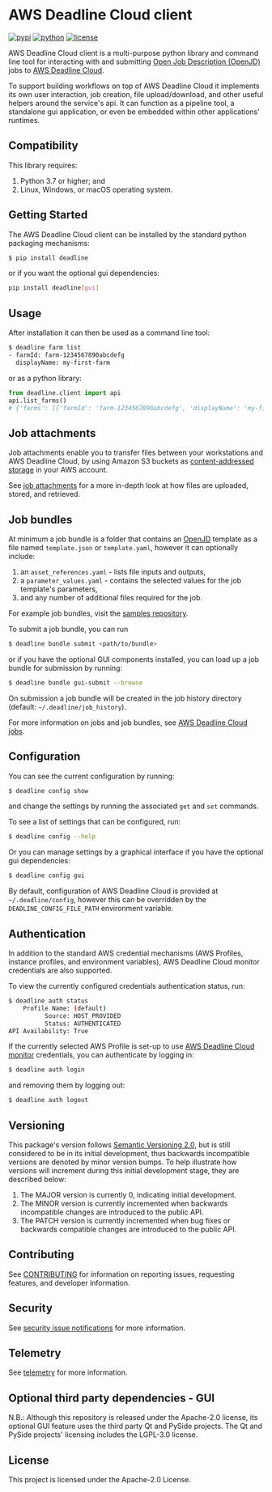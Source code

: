 # AWS Deadline Cloud client

[![pypi](https://img.shields.io/pypi/v/deadline.svg?style=flat)](https://pypi.python.org/pypi/deadline)
[![python](https://img.shields.io/pypi/pyversions/deadline.svg?style=flat)](https://pypi.python.org/pypi/deadline)
[![license](https://img.shields.io/pypi/l/deadline.svg?style=flat)](https://github.com/aws-deadline/deadline/blob/mainline/LICENSE)


AWS Deadline Cloud client is a multi-purpose python library and command line tool for interacting with and submitting [Open Job Description (OpenJD)][openjd] jobs to [AWS Deadline Cloud][deadline-cloud].

To support building workflows on top of AWS Deadline Cloud it implements its own user interaction, job creation, file upload/download, and other useful helpers around the service's api. It can function as a pipeline tool, a standalone gui application, or even be embedded within other applications' runtimes.

[cas]: https://en.wikipedia.org/wiki/Content-addressable_storage
[deadline-cloud]: https://docs.aws.amazon.com/deadline-cloud/latest/userguide/what-is-deadline-cloud.html
[deadline-cloud-monitor]: https://docs.aws.amazon.com/deadline-cloud/latest/userguide/working-with-deadline-monitor.html
[deadline-cloud-samples]: https://github.com/aws-deadline/deadline-cloud-samples
[deadline-jobs]: https://docs.aws.amazon.com/deadline-cloud/latest/userguide/deadline-cloud-jobs.html
[job-attachments]: https://github.com/aws-deadline/deadline-cloud/blob/mainline/src/deadline/job_attachments/README.md
[openjd]: https://github.com/OpenJobDescription/openjd-specifications/wiki

## Compatibility

This library requires:

1. Python 3.7 or higher; and
2. Linux, Windows, or macOS operating system.

## Getting Started

The AWS Deadline Cloud client can be installed by the standard python packaging mechanisms:
```sh
$ pip install deadline
```

or if you want the optional gui dependencies:
```sh
pip install deadline[gui]
```

## Usage

After installation it can then be used as a command line tool:
```sh
$ deadline farm list
- farmId: farm-1234567890abcdefg
  displayName: my-first-farm
```

or as a python library:
```python
from deadline.client import api
api.list_farms()
# {'farms': [{'farmId': 'farm-1234567890abcdefg', 'displayName': 'my-first-farm', ...},]}
```

## Job attachments

Job attachments enable you to transfer files between your workstations and AWS Deadline Cloud, by using Amazon S3 buckets as [content-addressed storage][cas] in your AWS account.

See [job attachments][job-attachments] for a more in-depth look at how files are uploaded, stored, and retrieved.

## Job bundles

At minimum a job bundle is a folder that contains an [OpenJD][openjd] template as a file named `template.json` or `template.yaml`, however it can optionally include:
1. an `asset_references.yaml` - lists file inputs and outputs,
2. a `parameter_values.yaml` - contains the selected values for the job template's parameters,
3. and any number of additional files required for the job.

For example job bundles, visit the [samples repository][deadline-cloud-samples].

To submit a job bundle, you can run
```sh
$ deadline bundle submit <path/to/bundle>
```

or if you have the optional GUI components installed, you can load up a job bundle for submission by running:
```sh
$ deadline bundle gui-submit --browse
```

On submission a job bundle will be created in the job history directory (default: `~/.deadline/job_history`).

For more information on jobs and job bundles, see [AWS Deadline Cloud jobs][deadline-jobs].

## Configuration

You can see the current configuration by running:
```sh
$ deadline config show
```
and change the settings by running the associated `get` and `set` commands.

To see a list of settings that can be configured, run:
```sh
$ deadline config --help
```

Or you can manage settings by a graphical interface if you have the optional gui dependencies:
```sh
$ deadline config gui
```

By default, configuration of AWS Deadline Cloud is provided at `~/.deadline/config`, however this can be overridden by the `DEADLINE_CONFIG_FILE_PATH` environment variable.

## Authentication

In addition to the standard AWS credential mechanisms (AWS Profiles, instance profiles, and environment variables), AWS Deadline Cloud monitor credentials are also supported.

To view the currently configured credentials authentication status, run:

```sh
$ deadline auth status
    Profile Name: (default)
          Source: HOST_PROVIDED
          Status: AUTHENTICATED
API Availability: True
```

If the currently selected AWS Profile is set-up to use [AWS Deadline Cloud monitor][deadline-cloud-monitor] credentials, you can authenticate by logging in:

```sh
$ deadline auth login
```

and removing them by logging out:
```sh
$ deadline auth logout
```

## Versioning

This package's version follows [Semantic Versioning 2.0](https://semver.org/), but is still considered to be in its 
initial development, thus backwards incompatible versions are denoted by minor version bumps. To help illustrate how
versions will increment during this initial development stage, they are described below:

1. The MAJOR version is currently 0, indicating initial development. 
2. The MINOR version is currently incremented when backwards incompatible changes are introduced to the public API. 
3. The PATCH version is currently incremented when bug fixes or backwards compatible changes are introduced to the public API. 

## Contributing

See [CONTRIBUTING](https://github.com/aws-deadline/deadline-cloud/blob/mainline/CONTRIBUTING.md)
for information on reporting issues, requesting features, and developer information.

## Security

See [security issue notifications](https://github.com/aws-deadline/deadline-cloud/blob/release/CONTRIBUTING.md#security-issue-notifications) for more information.

## Telemetry

See [telemetry](https://github.com/aws-deadline/deadline-cloud/blob/release/docs/telemetry.md) for more information.

## Optional third party dependencies - GUI

N.B.: Although this repository is released under the Apache-2.0 license, its optional GUI feature
uses the third party Qt and PySide projects. The Qt and PySide projects' licensing includes the LGPL-3.0 license.

## License 

This project is licensed under the Apache-2.0 License.
